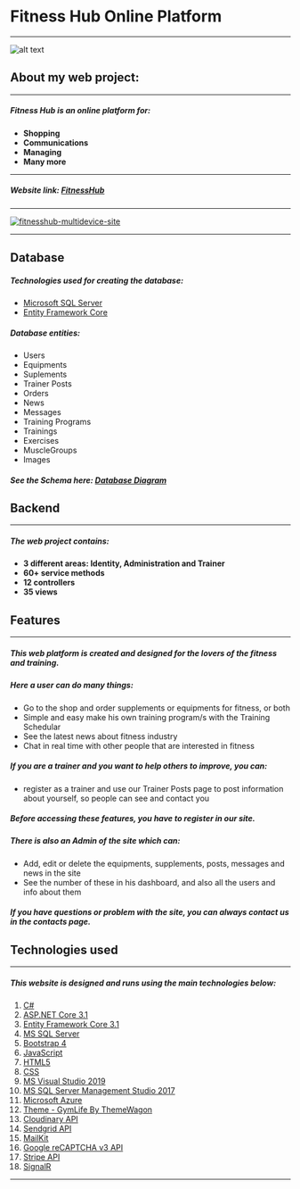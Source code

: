 # Fitness Hub Online Platform
___

![alt text](https://encrypted-tbn0.gstatic.com/images?q=tbn%3AANd9GcSf_5OAbMQR4QTlOqL_6zDukuF3TJ2OORVcHA&usqp=CAU)

## About my web project:

___

##### Fitness Hub is an online platform for:
* **Shopping**
* **Communications**
* **Managing**
* **Many more**

___

##### Website link: [FitnessHub](https://fitnesshub.azurewebsites.net/)

___


[![fitnesshub-multidevice-site](https://user-images.githubusercontent.com/44994566/102016996-be18f100-3d6c-11eb-85fd-abb4e169179d.jpg)](https://fitnesshub.azurewebsites.net/)

___

## Database

##### Technologies used for creating the database:
* [Microsoft SQL Server](https://www.google.com)
* [Entity Framework Core](https://www.google.com)

##### Database entities:
* Users
* Equipments
* Suplements
* Trainer Posts
* Orders
* News
* Messages
* Training Programs
* Trainings
* Exercises
* MuscleGroups
* Images

##### See the Schema here: [Database Diagram](https://user-images.githubusercontent.com/44994566/102174156-7053d400-3ea5-11eb-8afe-f1dc89349ef0.jpg)

## Backend

---

##### The web project contains:
* **3 different areas: Identity, Administration and Trainer**
* **60+ service methods**
* **12 controllers**
* **35 views**

## Features

---

##### This web platform is created and designed for the lovers of the fitness and training.

##### Here a user can do many things:
* Go to the shop and order supplements or equipments for fitness, or both
* Simple and easy make his own training program/s with the Training Schedular
* See the latest news about fitness industry
* Chat in real time with other people that are interested in fitness
 

##### If you are a trainer and you want to help others to improve, you can: 
* register as a trainer and use our Trainer Posts page to post information about yourself, so people can see and contact you

##### Before accessing these features, you have to register in our site.

##### There is also an Admin of the site which can:
* Add, edit or delete the equipments, supplements, posts, messages and news in the site
* See the number of these in his dashboard, and also all the users and info about them

##### If you have questions or problem with the site, you can always contact us in the contacts page.

## Technologies used

---

##### This website is designed and runs using the main technologies below:
1. [C#](https://en.wikipedia.org/wiki/C_Sharp_(programming_language))
2. [ASP.NET Core 3.1](https://en.wikipedia.org/wiki/ASP.NET_Core)
3. [Entity Framework Core 3.1](https://en.wikipedia.org/wiki/Entity_Framework)
4. [MS SQL Server](https://en.wikipedia.org/wiki/Microsoft_SQL_Server)
5. [Bootstrap 4](https://getbootstrap.com/docs/4.0/getting-started/introduction/)
6. [JavaScript](https://en.wikipedia.org/wiki/JavaScript)
7. [HTML5](https://en.wikipedia.org/wiki/HTML)
8. [CSS](https://www.w3schools.com/css/)
9. [MS Visual Studio 2019](https://visualstudio.microsoft.com/vs/)
10. [MS SQL Server Management Studio 2017](https://docs.microsoft.com/en-us/sql/ssms/download-sql-server-management-studio-ssms?view=sql-server-ver15)
11. [Microsoft Azure](https://azure.microsoft.com/en-us/)
12. [Theme - GymLife By ThemeWagon](https://themewagon.com/themes/free-bootstrap-4-html5-gym-website-template-gymlife/)
13. [Cloudinary API](https://cloudinary.com/documentation/image_upload_api_reference)
14. [Sendgrid API](https://sendgrid.com/docs/API_Reference/api_v3.html)
15. [MailKit](https://www.mailkit.com/resources/api/api-introduction)
16. [Google reCAPTCHA v3 API](https://developers.google.com/recaptcha/docs/v3)
17. [Stripe API](https://stripe.com/docs/api)
18. [SignalR](https://docs.microsoft.com/en-us/aspnet/signalr/overview/guide-to-the-api/)

---